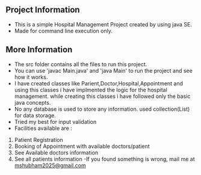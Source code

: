 ## Project Information
- This is a simple Hospital Management Project created by using java SE.
- Made for command line execution only.
## More Information
- The src folder contains all the files to run this project.
- You can use 'javac Main.java' and 'java Main' to run the project and see how it works.
- I have created classes like Parient,Doctor,Hospital,Appointment and
  using this classes i have implmented the logic for the hospital management.
  while creating this classes i have followed only the basic java concepts.
- No any database is used to store any information. used collection(List) for data storage.
- Tried my best for input validation 
- Facilities available are : 
1) Patient Registration 
2) Booking of Appointment with available doctors/patient
3) See Available doctors information
4) See all patients information
-If you found something is wrong, mail me at mshubham2025@gmail.com
